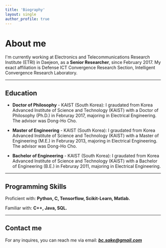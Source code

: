 ```yaml
---
title: 'Biography'
layout: single
author_profile: true
---
```


# About me

I'm currently working at Electronics and Telecommunications Research Institute (ETRI) in Daejeon, as a **Senior Researcher**, since February 2017. My exact affiliation is Defense ICT Convergence Research Section, Intelligent Convergence Research Laboratory.

---


## Education

- **Doctor of Philosophy** - KAIST (South Korea):
  I graudated from Korea Advanced Institute of Science and Technology (KAIST) with a Doctor of Philosophy (Ph.D.) in Februray 2017, majoring in Electrical Engineering. The advisor was Dong-Ho Cho.

- **Master of Engineering** - KAIST (South Korea):
  I graudated from Korea Advanced Institute of Science and Technology (KAIST) with a Master of Engineering (M.E.) in Februray 2013, majoring in Electrical Engineering. The advisor was Dong-Ho Cho.
  
- **Bachelor of Engineering** - KAIST (South Korea):
  I graudated from Korea Advanced Institute of Science and Technology (KAIST) with a Bachelor of Engineering (B.E.) in Februray 2011, majoring in Electrical Engineering.

---

## Programming Skills

Proficient with: **Python, C, Tensorflow, Scikit-Learn, Matlab.**

Familiar with: **C++, Java, SQL.**

---


## Contact me

For any inquires, you can reach me via email: **_[bc.sake@gmail.com](mailto:bc.sake@gmail.com)_**
